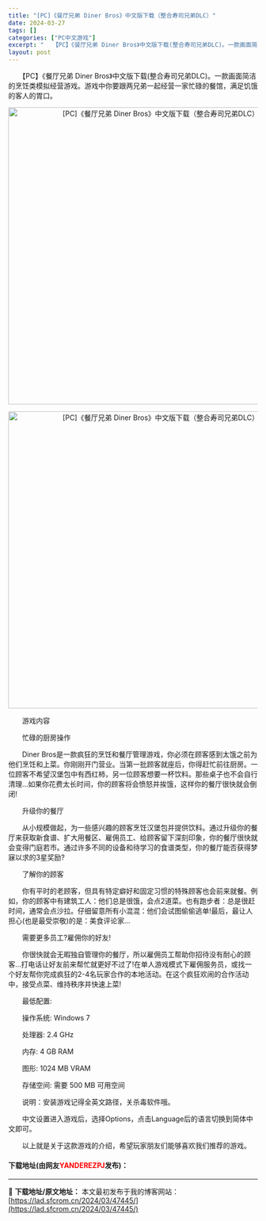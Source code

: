 ```yaml
---
title: "[PC]《餐厅兄弟 Diner Bros》中文版下载（整合寿司兄弟DLC）"
date: 2024-03-27
tags: []
categories: ["PC中文游戏"]
excerpt: "　　【PC】《餐厅兄弟 Diner Bros》中文版下载(整合寿司兄弟DLC)。一款画面简洁的烹饪类模拟经营游戏。游戏中你要跟两兄弟一起经营一家忙碌的餐馆，满足饥饿的客人的胃口。 　　游戏内容 　　忙碌的厨房操作 　　Diner Bros是一款疯狂的烹饪和餐厅管理游戏，你必须在顾客感到太饿之前为他们&hellip;"
layout: post
---
```


 <p>　　【PC】《餐厅兄弟 Diner Bros》中文版下载(整合寿司兄弟DLC)。一款画面简洁的烹饪类模拟经营游戏。游戏中你要跟两兄弟一起经营一家忙碌的餐馆，满足饥饿的客人的胃口。</p> <p align="center"><img align="" border="0" src="https://lad.sfcrom.cn/wp-content/uploads/2024/03/20240327_66036e36e3de1.webp" width="600" alt="[PC]《餐厅兄弟 Diner Bros》中文版下载（整合寿司兄弟DLC）" /></p> <p align="center"><img align="" border="0" src="https://lad.sfcrom.cn/wp-content/uploads/2024/03/20240327_66036e3743ceb.webp" width="600" alt="[PC]《餐厅兄弟 Diner Bros》中文版下载（整合寿司兄弟DLC）" /></p> <p>　　游戏内容</p> <p>　　忙碌的厨房操作</p> <p>　　Diner Bros是一款疯狂的烹饪和餐厅管理游戏，你必须在顾客感到太饿之前为他们烹饪和上菜。你刚刚开门营业。当第一批顾客就座后，你得赶忙前往厨房。一位顾客不希望汉堡包中有西红柿，另一位顾客想要一杯饮料。那些桌子也不会自行清理...如果你花费太长时间，你的顾客将会愤怒并挨饿，这样你的餐厅很快就会倒闭!</p> <p>　　升级你的餐厅</p> <p>　　从小规模做起，为一些感兴趣的顾客烹饪汉堡包并提供饮料。通过升级你的餐厅来获取新食谱、扩大用餐区、雇佣员工、给顾客留下深刻印象，你的餐厅很快就会变得门庭若市。通过许多不同的设备和待学习的食谱类型，你的餐厅能否获得梦寐以求的3星奖励?</p> <p>　　了解你的顾客</p> <p>　　你有平时的老顾客，但具有特定癖好和固定习惯的特殊顾客也会前来就餐。例如，你的顾客中有建筑工人：他们总是很饿，会点2道菜。也有跑步者：总是很赶时间，通常会点沙拉。仔细留意所有小混混：他们会试图偷偷逃单!最后，最让人担心(也是最受崇敬)的是：美食评论家...</p> <p>　　需要更多员工?雇佣你的好友!</p> <p>　　你很快就会无暇独自管理你的餐厅，所以雇佣员工帮助你招待没有耐心的顾客...打电话让好友前来帮忙就更好不过了!在单人游戏模式下雇佣服务员，或找一个好友帮你完成疯狂的2-4名玩家合作的本地活动。在这个疯狂欢闹的合作活动中，接受点菜、维持秩序并快速上菜!</p> <p>　　最低配置:</p> <p>　　操作系统: Windows 7</p> <p>　　处理器: 2.4 GHz</p> <p>　　内存: 4 GB RAM</p> <p>　　图形: 1024 MB VRAM</p> <p>　　存储空间: 需要 500 MB 可用空间</p> <p>　　说明：安装游戏记得全英文路径，关杀毒软件哦。</p> <p>　　中文设置进入游戏后，选择Options，点击Language后的语言切换到简体中文即可。</p> <p>　　以上就是关于这款游戏的介绍，希望玩家朋友们能够喜欢我们推荐的游戏。</p> <p><h4>下载地址(由网友<font color="red">YANDEREZPJ</font>发布)：</h4></p> 

---
📖 **下载地址/原文地址：** 本文最初发布于我的博客网站：[https://lad.sfcrom.cn/2024/03/47445/](https://lad.sfcrom.cn/2024/03/47445/)
